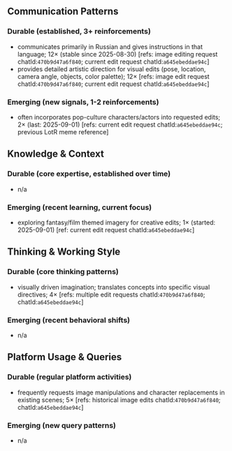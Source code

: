 ## Communication Patterns
### Durable (established, 3+ reinforcements)
- communicates primarily in Russian and gives instructions in that language; 12× (stable since 2025-08-30) [refs: image editing request chatId:`470b9d47a6f840`; current edit request chatId:`a645ebeddae94c`]
- provides detailed artistic direction for visual edits (pose, location, camera angle, objects, color palette); 12× [refs: image edit request chatId:`470b9d47a6f840`; current edit request chatId:`a645ebeddae94c`]

### Emerging (new signals, 1-2 reinforcements)
- often incorporates pop-culture characters/actors into requested edits; 2× (last: 2025-09-01) [refs: current edit request chatId:`a645ebeddae94c`; previous LotR meme reference]

## Knowledge & Context
### Durable (core expertise, established over time)
- n/a

### Emerging (recent learning, current focus)
- exploring fantasy/film themed imagery for creative edits; 1× (started: 2025-09-01) [ref: current edit request chatId:`a645ebeddae94c`]

## Thinking & Working Style
### Durable (core thinking patterns)
- visually driven imagination; translates concepts into specific visual directives; 4× [refs: multiple edit requests chatId:`470b9d47a6f840`; chatId:`a645ebeddae94c`]

### Emerging (recent behavioral shifts)
- n/a

## Platform Usage & Queries
### Durable (regular platform activities)
- frequently requests image manipulations and character replacements in existing scenes; 5× [refs: historical image edits chatId:`470b9d47a6f840`; chatId:`a645ebeddae94c`]

### Emerging (new query patterns)
- n/a